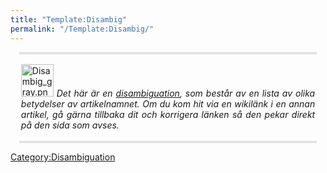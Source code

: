 ```yaml
---
title: "Template:Disambig"
permalink: "/Template:Disambig/"
---
```


<div style="text-align: justify; margin: 1em; padding: 0.2em; border-top: 3px double #cccccc; border-bottom: 3px double #cccccc;">

<img src="Disambig_gray.png" title="Disambig_gray.png" width="52"
alt="Disambig_gray.png" /> *Det här är en
[disambiguation](:Category:Disambiguation "wikilink"), som består av en
lista av olika betydelser av artikelnamnet. Om du kom hit via en
wikilänk i en annan artikel, gå gärna tillbaka dit och korrigera länken
så den pekar direkt på den sida som avses.*

</div>

<noinclude> </noinclude><includeonly> </includeonly>

[](Category:Templates "wikilink")
[Category:Disambiguation](Category:Disambiguation "wikilink")